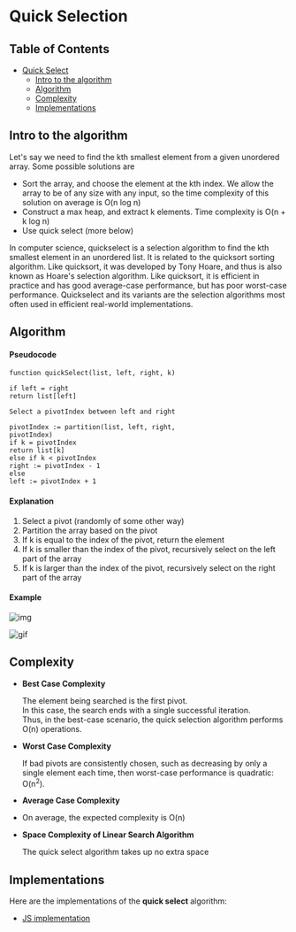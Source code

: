 # Quick Selection

## Table of Contents

- [Quick Select](#quick-selection)
  - [Intro to the algorithm](#intro-to-the-algorithm)
  - [Algorithm](#algorithm)
  - [Complexity](#complexity)
  - [Implementations](#implementations)


## Intro to the algorithm

Let's say we need to find the kth smallest element from a given unordered array. Some possible solutions are

- Sort the array, and choose the element at the kth index. We allow the array to be of any size with any input, so the time complexity of this solution on average is O(n log n)
- Construct a max heap, and extract k elements. Time complexity is O(n + k log n)
- Use quick select (more below)

In computer science, quickselect is a selection algorithm to find the kth smallest element in an unordered list. 
It is related to the quicksort sorting algorithm. Like quicksort, it was developed by Tony Hoare, and thus is also known as Hoare's selection algorithm. 
Like quicksort, it is efficient in practice and has good average-case performance, but has poor worst-case performance. 
Quickselect and its variants are the selection algorithms most often used in efficient real-world implementations.

## Algorithm

#### Pseudocode
```
function quickSelect(list, left, right, k)

if left = right
return list[left]

Select a pivotIndex between left and right

pivotIndex := partition(list, left, right,
pivotIndex)
if k = pivotIndex
return list[k]
else if k < pivotIndex
right := pivotIndex - 1
else
left := pivotIndex + 1
```

#### Explanation
1. Select a pivot (randomly of some other way)
2. Partition the array based on the pivot
3. If k is equal to the index of the pivot, return the element
4. If k is smaller than the index of the pivot, recursively select on the left part of the array
5. If k is larger than the index of the pivot, recursively select on the right part of the array

#### Example

![img](https://3.bp.blogspot.com/-v4qzoAkApGE/VZvd-bYPuqI/AAAAAAAAC8M/CpWPKdpV2Bs/s1600/Screenshot%2B2015-07-07%2B19.39.35.png)

![gif](https://upload.wikimedia.org/wikipedia/commons/0/04/Selecting_quickselect_frames.gif)

## Complexity
- **Best Case Complexity**  

  The element being searched is the first pivot.  
  In this case, the search ends with a single successful iteration.  
  Thus, in the best-case scenario, the quick selection algorithm performs O(n) operations.

- **Worst Case Complexity**  

  If bad pivots are consistently chosen, such as decreasing by only a single element each time,
  then worst-case performance is quadratic: O(n<sup>2</sup>).

- **Average Case Complexity**
- 
  On average, the expected complexity is O(n)

- **Space Complexity of Linear Search Algorithm**  

  The quick select algorithm takes up no extra space

## Implementations

Here are the implementations of the **quick select** algorithm:

- [JS implementation](implementations/quick_select.js)
